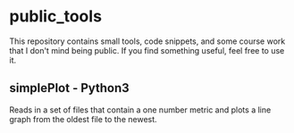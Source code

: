 # public_tools
This repository contains small tools, code snippets, and some course work that I don't mind being public.  If you find something useful, feel free to use it.

## simplePlot - Python3
Reads in a set of files that contain a one number metric and plots a line graph from the oldest file to the newest.
